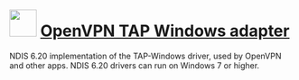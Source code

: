 ﻿# <img src="https://cdn.jsdelivr.net/gh/chtof/chocolatey-packages/automatic/tapwindows/tapwindows.png" width="48" height="48"/> [OpenVPN TAP Windows adapter](https://chocolatey.org/packages/tapwindows)

NDIS 6.20 implementation of the TAP-Windows driver, used by OpenVPN and other apps. NDIS 6.20 drivers can run on Windows 7 or higher.